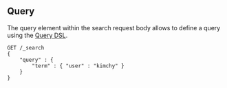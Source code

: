 ## Query

The query element within the search request body allows to define a query using the [Query DSL](query-dsl.html).
    
    
    GET /_search
    {
        "query" : {
            "term" : { "user" : "kimchy" }
        }
    }
